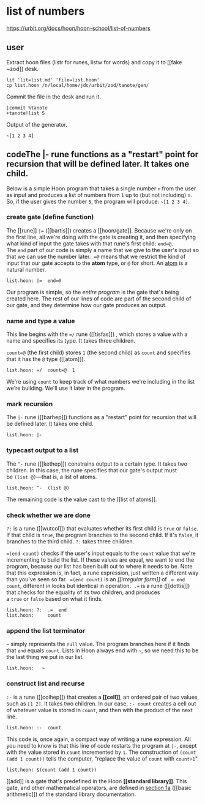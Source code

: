 # list of numbers

https://urbit.org/docs/hoon/hoon-school/list-of-numbers

## user

Extract hoon files (listr for runes, listw for words) and copy it to [[fake ~zod]] desk.

```shell
lit 'lit=list.md' 'file=list.hoon'
cp list.hoon /n/local/home/jdc/urbit/zod/tanote/gen/
```

Commit the file in the desk and run it.

```hoon
|commit %tanote
+tanote!list 5
```

Output of the generator.

```shell-session
~[1 2 3 4]
```

## codeThe |- rune functions as a "restart" point for recursion that will be defined later. It takes one child.

Below is a simple Hoon program that takes a single number `n` from the user as input and produces a list of numbers from `1` up to (but not including) `n`.  So, if the user gives the number `5`, the program will produce: `~[1 2 3 4]`.

### create gate (define function)

The [[rune]] `|=` ([[bartis]]) creates a [[hoon/gate]].  Because we're only on the first line, all we're doing with the gate is creating it, and then specifying what kind of input the gate takes with that rune's first child: `end=@`.  The `end` part of our code is simply a name that we give to the user's input so that we can use the number later.  `=@` means that we restrict the kind of input that our gate accepts to the **atom** type, or `@` for short.  An [atom](https://urbit.org/docs/glossary/atom/) is a natural number.

	list.hoon: |=  end=@

Our program is simple, so the _entire program_ is the gate that's being created here. The rest of our lines of code are part of the second child of our gate, and they determine how our gate produces an output.

### name and type a value

This line begins with the `=/` rune ([[tisfas]]) , which stores a value with a name and specifies its type.  It takes three children.

`count=@` (the first child) stores `1` (the second child) as `count` and specifies that it has the `@` type ([[atom]]).

	list.hoon: =/  count=@  1

We're using `count` to keep track of what numbers we're including in the list we're building. We'll use it later in the program.

### mark recursion

The `|-` rune ([[barhep]]) functions as a "restart" point for recursion that will be defined later. It takes one child.

	list.hoon: |-

### typecast output to a list

The `^-` rune ([[kethep]]) constrains output to a certain type.  It takes two children.  In this case, the rune specifies that our gate's output must be `(list @)`—that is, a list of atoms.

	list.hoon: ^-  (list @)

The remaining code is the value cast to the [[list of atoms]].

### check whether we are done

`?:` is a rune ([[wutcol]]) that evaluates whether its first child is `true` or `false`. If that child is `true`, the program branches to the second child. If it's `false`, it branches to the third child. `?:` takes three children.

`=(end count)` checks if the user's input equals to the `count` value that we're incrementing to build the list.  If these values are equal, we want to end the program, because our list has been built out to where it needs to be.  Note that this expression is, in fact, a rune expression, just written a different way than you've seen so far.  `=(end count)` is an _[[irregular form]]_ of `.= end count`, different in looks but identical in operation.  `.=` is a rune ([[dottis]]) that checks for the equality of its two children, and produces a `true` or `false` based on what it finds.

	list.hoon: ?:  .=  end
	list.hoon:     count

### append the list terminator

`~` simply represents the `null` value. The program branches here if it finds that `end` equals `count`.  Lists in Hoon always end with `~`, so we need this to be the last thing we put in our list.

	list.hoon:   ~

### construct list and recurse

`:-` is a rune ([[colhep]]) that creates a **[[cell]]**, an ordered pair of two values, such as `[1 2]`.  It takes two children.  In our case, `:- count` creates a cell out of whatever value is stored in `count`, and then with the product of the next line.

	list.hoon: :-  count

This code is, once again, a compact way of writing a rune expression. All you need to know is that this line of code restarts the program at `|-`, except with the value stored in `count` incremented by `1`. The construction of `(count (add 1 count))` tells the computer, "replace the value of `count` with `count+1`".

	list.hoon: $(count (add 1 count))

[[add]] is a gate that's predefined in the Hoon **[[standard library]]**.  This gate, and other mathematical operators, are defined in [section 1a](https://urbit.org/docs/hoon/reference/stdlib/1a) ([[basic arithmetic]]) of the standard library documentation.

